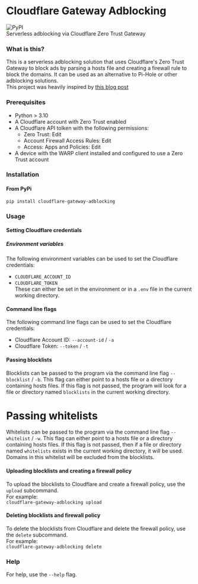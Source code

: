 # Cloudflare Gateway Adblocking  
![PyPI](https://img.shields.io/pypi/v/cloudflare-gateway-adblocking?style=for-the-badge&logo=python&link=https%3A%2F%2Fpypi.org%2Fproject%2Fcloudflare-gateway-adblocking%2F)    
Serverless adblocking via Cloudflare Zero Trust Gateway  

### What is this?  
This is a serverless adblocking solution that uses Cloudflare's Zero Trust Gateway to block ads by parsing a hosts file and creating a firewall rule to block the domains. It can be used as an alternative to Pi-Hole or other adblocking solutions.  
This project was heavily inspired by [this blog post](https://blog.marcolancini.it/2022/blog-serverless-ad-blocking-with-cloudflare-gateway/)  


### Prerequisites
* Python > 3.10  
* A Cloudflare account with Zero Trust enabled  
* A Cloudflare API tolken with the following permissions:  
    * Zero Trust: Edit  
    * Account Firewall Access Rules: Edit  
    * Access: Apps and Policies: Edit  
* A device with the WARP client installed and configured to use a Zero Trust account  


### Installation  
#### From PyPi  
`pip install cloudflare-gateway-adblocking`  


### Usage   
#### Setting Cloudflare credentials  
##### Environment variables  
The following environment variables can be used to set the Cloudflare credentials:  
* `CLOUDFLARE_ACCOUNT_ID`
* `CLOUDFLARE_TOKEN`  
These can either be set in the environment or in a `.env` file in the current working directory.  
#### Command line flags  
The following command line flags can be used to set the Cloudflare credentials:
* Cloudflare Account ID: `--account-id` / `-a`  
* Cloudflare Token: `--token` / `-t`  
#### Passing blocklists  
Blocklists can be passed to the program via the command line flag `--blocklist` / `-b`. This flag can either point to a hosts file or a directory containing hosts files. If this flag is not passed, the program will look for a file or directory named `blocklists` in the current working directory.  
# Passing whitelists  
Whitelists can be passed to the program via the command line flag `--whitelist` / `-w`. This flag can either point to a hosts file or a directory containing hosts files. If this flag is not passed, then if a file or directory named `whitelists` exists in the current working directory, it will be used. Domains in this whitelist will be excluded from the blocklists.  
#### Uploading blocklists and creating a firewall policy
To upload the blocklists to Cloudflare and create a firewall policy, use the `upload` subcommand.  
For example:  
`cloudflare-gateway-adblocking upload`  
#### Deleting blocklists and firewall policy  
To delete the blocklists from Cloudflare and delete the firewall policy, use the `delete` subcommand.  
For example:  
`cloudflare-gateway-adblocking delete`  
### Help  
For help, use the `--help` flag.  